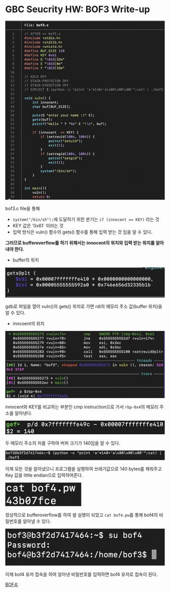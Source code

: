 # GBC Seucrity HW: BOF3 Write-up

![1](bof3/1.png)

bof3.c file을 통해

- `system("/bin/sh");`에 도달하기 위한 분기는 `if (innocent == KEY)` 라는 것
- KEY 값은 '0x61` 이라는 것
- 입력 방식은 vuln() 함수의 gets() 함수를 통해 입력 받는 것
임을 알 수 있다. 

**그러므로 bufferoverflow를 하기 위해서는 innocent의 위치와 입력 받는  위치를 알아내야 한다.**

- buffer의 위치 

![2](bof3/2.png)

gdb로 파일을 열어 vuln()의 gets() 위치로 가면 rdi의 메모리 주소 값(buffer 위치)을 알 수 있다. 

- inncoent의 위치  

![3](bof3/3.png)

innocent와 KEY를 비교하는 부분인 cmp instruction으로 가서 `rbp-0x4`의 메모리 주소를 알아낸다. 

![4](bof3/4.png)

두 메모리 주소의 차를 구하여 버퍼 크기가 140임을 알 수 있다. 

![5](bof3/5.png)

이제 모든 것을 알아냈으니 프로그램을 실행하여 쓰레기값으로 140 bytes를 채워주고 Key 값을 little endian으로 입력하여준다. 

![6](bof3/6.png)

정상적으로 bufferoverflow를 하여 셀 실행이 되었고 `cat bof4.pw`를 통해 bof4의 비밀번호를 알아낼 수 있다. 

![7](bof3/7.png)

이제 bof4 유저 접속을 하여 알아낸 비밀번호를 입력하면 bof4 유저로 접속이 된다. 

[BOF4:](https://github.com/HDSeungJun/gbc_security_hw/blob/main/HW-6/bof4.md)
